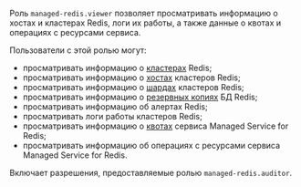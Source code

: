 Роль `managed-redis.viewer` позволяет просматривать информацию о хостах и кластерах Redis, логи их работы, а также данные о квотах и операциях с ресурсами сервиса.

Пользователи с этой ролью могут:
* просматривать информацию о [кластерах](../../managed-redis/concepts/index.md) Redis;
* просматривать информацию о [хостах](../../managed-redis/concepts/instance-types.md) кластеров Redis;
* просматривать информацию о [шардах](../../managed-redis/concepts/sharding.md) кластеров Redis;
* просматривать информацию о [резервных копиях](../../managed-redis/concepts/backup.md) БД Redis;
* просматривать информацию об алертах Redis;
* просматривать логи работы кластеров Redis;
* просматривать информацию о [квотах](../../managed-redis/concepts/limits.md#mrd-quotas) сервиса Managed Service for Redis;
* просматривать информацию об операциях с ресурсами сервиса Managed Service for Redis.

Включает разрешения, предоставляемые ролью `managed-redis.auditor`.